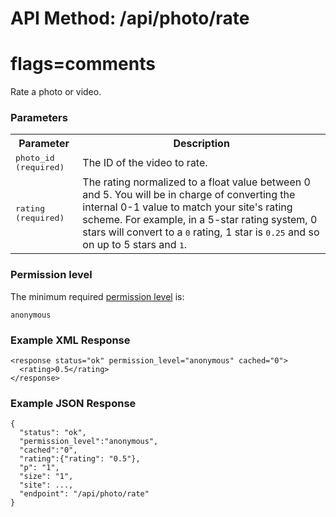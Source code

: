 # API Method: /api/photo/rate
# flags=comments

Rate a photo or video.

### Parameters

<table class="pretty">
  <tr><th>Parameter</th><th>Description</th></tr>
  <tr>
    <td>
      <tt>photo_id (required)</tt>
    </td>
    <td>
      The ID of the video to rate.
    </td>
  </tr>

  <tr>
    <td>
      <tt>rating (required)</tt>
    </td>
    <td>
      The rating normalized to a float value between 0 and 5. You will be in charge of converting the internal 0-1 value to match your site's rating scheme. For example, in a 5-star rating system, 0 stars will convert to a <tt>0</tt> rating, 1 star is <tt>0.25</tt> and so on up to 5 stars and <tt>1</tt>.
    </td>
  </tr>
</table>    

### Permission level 

The minimum required [permission level](index#permission-level) is:

    anonymous


### Example XML Response

    <response status="ok" permission_level="anonymous" cached="0">
      <rating>0.5</rating>
    </response>

### Example JSON Response

    {
      "status": "ok", 
      "permission_level":"anonymous",
      "cached":"0",
      "rating":{"rating": "0.5"},
      "p": "1",
      "size": "1",
      "site": ...,
      "endpoint": "/api/photo/rate"
    }
